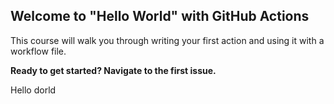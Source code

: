 ## Welcome to "Hello World" with GitHub Actions

This course will walk you through writing your first action and using it with a workflow file. 

**Ready to get started? Navigate to the first issue.**

Hello dorld